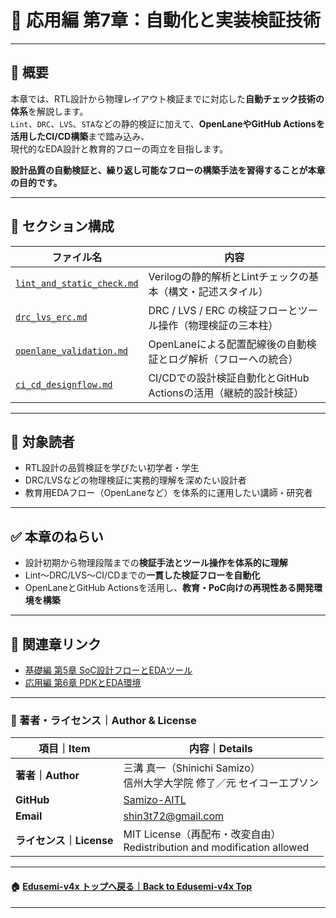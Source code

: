 # 🤖 応用編 第7章：自動化と実装検証技術

---

## 📘 概要

本章では、RTL設計から物理レイアウト検証までに対応した**自動チェック技術の体系**を解説します。  
`Lint`、`DRC`、`LVS`、`STA`などの静的検証に加えて、**OpenLaneやGitHub Actionsを活用したCI/CD構築**まで踏み込み、  
現代的なEDA設計と教育的フローの両立を目指します。

**設計品質の自動検証と、繰り返し可能なフローの構築手法を習得することが本章の目的です。**

---

## 📂 セクション構成

| ファイル名 | 内容 |
|------------|------|
| [`lint_and_static_check.md`](./lint_and_static_check.md) | Verilogの静的解析とLintチェックの基本（構文・記述スタイル） |
| [`drc_lvs_erc.md`](./drc_lvs_erc.md) | DRC / LVS / ERC の検証フローとツール操作（物理検証の三本柱） |
| [`openlane_validation.md`](./openlane_validation.md) | OpenLaneによる配置配線後の自動検証とログ解析（フローへの統合） |
| [`ci_cd_designflow.md`](./ci_cd_designflow.md) | CI/CDでの設計検証自動化とGitHub Actionsの活用（継続的設計検証） |

---

## 🎯 対象読者

- RTL設計の品質検証を学びたい初学者・学生
- DRC/LVSなどの物理検証に実務的理解を深めたい設計者
- 教育用EDAフロー（OpenLaneなど）を体系的に運用したい講師・研究者

---

## ✅ 本章のねらい

- 設計初期から物理段階までの**検証手法とツール操作を体系的に理解**
- Lint〜DRC/LVS〜CI/CDまでの**一貫した検証フローを自動化**
- OpenLaneとGitHub Actionsを活用し、**教育・PoC向けの再現性ある開発環境を構築**

---

## 🔗 関連章リンク

- [基礎編 第5章 SoC設計フローとEDAツール](../chapter5_soc_design_flow/)  
- [応用編 第6章 PDKとEDA環境](../d_chapter6_pdk_and_eda_environment/)

---

### 👤 著者・ライセンス｜Author & License

| 項目｜Item | 内容｜Details |
|------------|----------------------------|
| **著者｜Author** | 三溝 真一（Shinichi Samizo）<br>信州大学大学院 修了／元 セイコーエプソン |
| **GitHub** | [Samizo-AITL](https://github.com/Samizo-AITL) |
| **Email** | [shin3t72@gmail.com](mailto:shin3t72@gmail.com) |
| **ライセンス｜License** | MIT License（再配布・改変自由）<br>Redistribution and modification allowed |

---

#### 🏠 [Edusemi-v4x トップへ戻る｜Back to Edusemi-v4x Top](../README.md)

---
